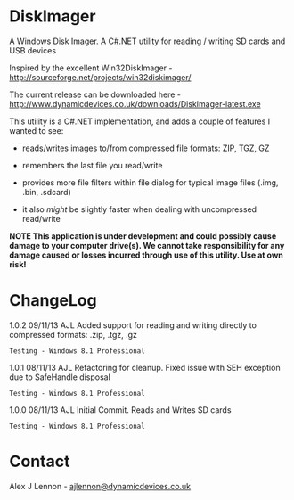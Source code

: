 DiskImager
==========

A Windows Disk Imager. A C#.NET utility for reading / writing SD cards and USB devices

Inspired by the excellent Win32DiskImager - http://sourceforge.net/projects/win32diskimager/

The current release can be downloaded here - http://www.dynamicdevices.co.uk/downloads/DiskImager-latest.exe

This utility is a C#.NET implementation, and adds a couple of features I wanted to see:

- reads/writes images to/from compressed file formats: ZIP, TGZ, GZ

- remembers the last file you read/write 

- provides more file filters within file dialog for typical image files (.img, .bin, .sdcard)

- it also *might* be slightly faster when dealing with uncompressed read/write

**NOTE This application is under development and could possibly cause damage to your computer drive(s). We cannot take responsibility for any damage caused or losses incurred through use of this utility. Use at own risk!**

ChangeLog
=========

1.0.2	09/11/13	AJL		Added support for reading and writing directly to compressed formats: .zip, .tgz, .gz

	Testing - Windows 8.1 Professional

1.0.1	08/11/13	AJL		Refactoring for cleanup. Fixed issue with SEH exception due to SafeHandle disposal

	Testing - Windows 8.1 Professional

1.0.0	08/11/13	AJL		Initial Commit. Reads and Writes SD cards

	Testing - Windows 8.1 Professional

Contact
=======

Alex J Lennon - ajlennon@dynamicdevices.co.uk